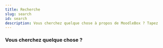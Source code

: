 ```yaml
---
title: Recherche
slug: search
id: search
description: Vous cherchez quelque chose à propos de MoodleBox ? Tapez quelques termes !
---
```


### Vous cherchez quelque chose ?
